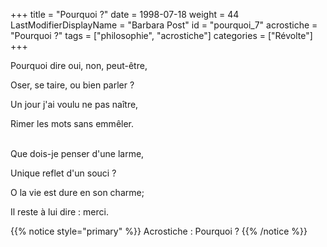 +++
title = "Pourquoi ?"
date = 1998-07-18
weight = 44
LastModifierDisplayName = "Barbara Post"
id = "pourquoi_7"
acrostiche = "Pourquoi ?"
tags = ["philosophie", "acrostiche"]
categories = ["Révolte"]
+++

Pourquoi dire oui, non, peut-être,

Oser, se taire, ou bien parler ?

Un jour j'ai voulu ne pas naître,

Rimer les mots sans emmêler.

 \
Que dois-je penser d'une larme,

Unique reflet d'un souci ?

O la vie est dure en son charme;

Il reste à lui dire : merci.

{{% notice style="primary" %}}
Acrostiche : Pourquoi ?
{{% /notice %}}
